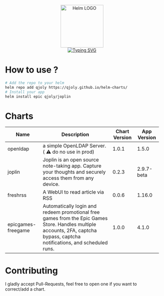 <p align="center">
    <img src="https://helm.sh/img/helm.svg" width="140px" alt="Helm LOGO"/>
    <br>
    <a href="https://qjoly.github.io/helm-charts"><img src="https://readme-typing-svg.herokuapp.com?font=Fira+Code&pause=1000&color=0F1689&background=FFFFFF00&center=true&vCenter=true&width=435&lines=QJOLY’s+Chart+Repository;qjoly.github.io%2Fhelm-charts;+Feel+free+to+contribute" alt="Typing SVG" /></a>
</p>

# How to use ? 

```bash
# Add the repo to your helm
helm repo add qjoly https://qjoly.github.io/helm-charts/ 
# Install your app
helm install epic qjoly/joplin
```

# Charts

| Name  | Description | Chart Version | App Version |
|-------|-------------|---------------|-------------|
| openldap | a simple OpenLDAP Server. ( :warning: do no use in prod) | 1.0.1 | 1.5.0 |
| joplin | Joplin is an open source note-taking app. Capture your thoughts and securely access them from any device. | 0.2.3 | 2.9.7-beta |
| freshrss | A WebUI to read article via RSS | 0.0.6 | 1.16.0 |
| epicgames-freegame | Automatically login and redeem promotional free games from the Epic Games Store. Handles multiple accounts, 2FA, captcha bypass, captcha notifications, and scheduled runs. | 1.0.0 | 4.1.0 |


# Contributing 

I gladly accept Pull-Requests, feel free to open one if you want to correct/add a chart. 
